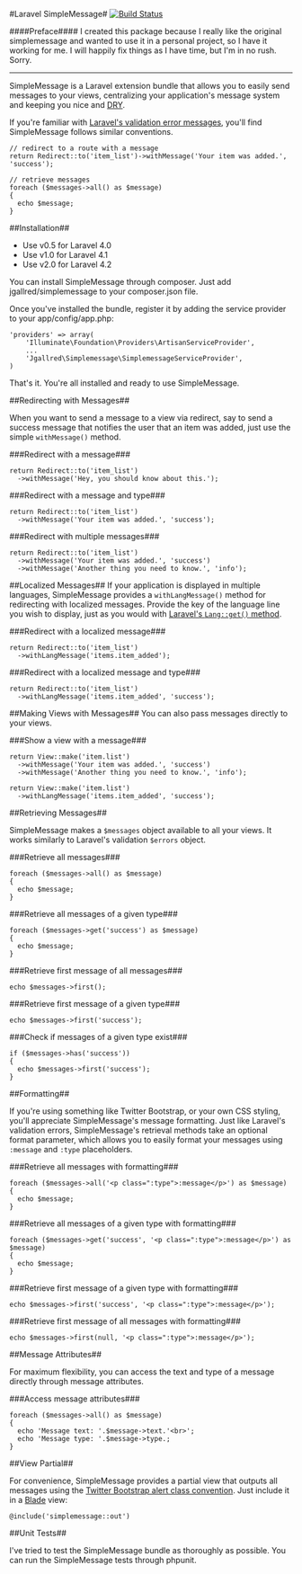 #Laravel SimpleMessage#
[![Build Status](https://travis-ci.org/jgallred/simplemessage.svg?branch=master)](https://travis-ci.org/jgallred/simplemessage)

####Preface####
I created this package because I really like the original simplemessage and wanted to use it in a personal project, so I have it working for me. I will happily fix things as I have time, but I'm in no rush. Sorry.

<hr/>

SimpleMessage is a Laravel extension bundle that allows you to easily send messages to your views, centralizing your application's message system and keeping you nice and [DRY][dry].

[dry]: http://en.wikipedia.org/wiki/Don't_repeat_yourself "Don't Repeat Yourself"

If you're familiar with [Laravel's validation error messages][validation], you'll find SimpleMessage follows similar conventions.

[validation]: http://four.laravel.com/docs/validation#error-messages-and-views

    // redirect to a route with a message
    return Redirect::to('item_list')->withMessage('Your item was added.', 'success');

    // retrieve messages
    foreach ($messages->all() as $message)
    {
      echo $message;
    }

##Installation##
* Use v0.5 for Laravel 4.0
* Use v1.0 for Laravel 4.1
* Use v2.0 for Laravel 4.2

You can install SimpleMessage through composer. Just add jgallred/simplemessage to your composer.json file.

Once you've installed the bundle, register it by adding the service provider to your app/config/app.php:

    'providers' => array(
        'Illuminate\Foundation\Providers\ArtisanServiceProvider',
        ...
        'Jgallred\Simplemessage\SimplemessageServiceProvider',
    )

That's it. You're all installed and ready to use SimpleMessage.

##Redirecting with Messages##

When you want to send a message to a view via redirect, say to send a success message that notifies the user that an item was added, just use the simple `withMessage()` method.

###Redirect with a message###

    return Redirect::to('item_list')
      ->withMessage('Hey, you should know about this.');

###Redirect with a message and type###

    return Redirect::to('item_list')
      ->withMessage('Your item was added.', 'success');

###Redirect with multiple messages###

    return Redirect::to('item_list')
      ->withMessage('Your item was added.', 'success')
      ->withMessage('Another thing you need to know.', 'info');

##Localized Messages##
If your application is displayed in multiple languages, SimpleMessage provides a `withLangMessage()` method for redirecting with localized messages. Provide the key of the language line you wish to display, just as you would with [Laravel's `Lang::get()` method][lang_get].

[lang_get]: http://four.laravel.com/docs/localization

###Redirect with a localized message###

    return Redirect::to('item_list')
      ->withLangMessage('items.item_added');

###Redirect with a localized message and type###

    return Redirect::to('item_list')
      ->withLangMessage('items.item_added', 'success');

##Making Views with Messages##
You can also pass messages directly to your views.

###Show a view with a message###

    return View::make('item.list')
      ->withMessage('Your item was added.', 'success')
      ->withMessage('Another thing you need to know.', 'info');

    return View::make('item.list')
      ->withLangMessage('items.item_added', 'success');



##Retrieving Messages##

SimpleMessage makes a `$messages` object available to all your views. It works similarly to Laravel's validation `$errors` object.

###Retrieve all messages###

    foreach ($messages->all() as $message)
    {
      echo $message;
    }

###Retrieve all messages of a given type###

    foreach ($messages->get('success') as $message)
    {
      echo $message;
    }

###Retrieve first message of all messages###

    echo $messages->first();

###Retrieve first message of a given type###

    echo $messages->first('success');

###Check if messages of a given type exist###

    if ($messages->has('success'))
    {
      echo $messages->first('success');
    }

##Formatting##

If you're using something like Twitter Bootstrap, or your own CSS styling, you'll appreciate SimpleMessage's message formatting. Just like Laravel's validation errors, SimpleMessage's retrieval methods take an optional format parameter, which allows you to easily format your messages using `:message` and `:type` placeholders.

###Retrieve all messages with formatting###

    foreach ($messages->all('<p class=":type">:message</p>') as $message)
    {
      echo $message;
    }

###Retrieve all messages of a given type with formatting###

    foreach ($messages->get('success', '<p class=":type">:message</p>') as $message)
    {
      echo $message;
    }

###Retrieve first message of a given type with formatting###

    echo $messages->first('success', '<p class=":type">:message</p>');

###Retrieve first message of all messages with formatting###

    echo $messages->first(null, '<p class=":type">:message</p>');

##Message Attributes##

For maximum flexibility, you can access the text and type of a message directly through message attributes.

###Access message attributes###

    foreach ($messages->all() as $message)
    {
      echo 'Message text: '.$message->text.'<br>';
      echo 'Message type: '.$message->type.;
    }

##View Partial##

For convenience, SimpleMessage provides a partial view that outputs all messages using the [Twitter Bootstrap alert class convention][bootstrap]. Just include it in a [Blade][blade] view:

[bootstrap]: http://twitter.github.com/bootstrap/components.html#alerts
[blade]: http://four.laravel.com/docs/templates

    @include('simplemessage::out')

##Unit Tests##

I've tried to test the SimpleMessage bundle as thoroughly as possible. You can run the SimpleMessage tests through phpunit.
